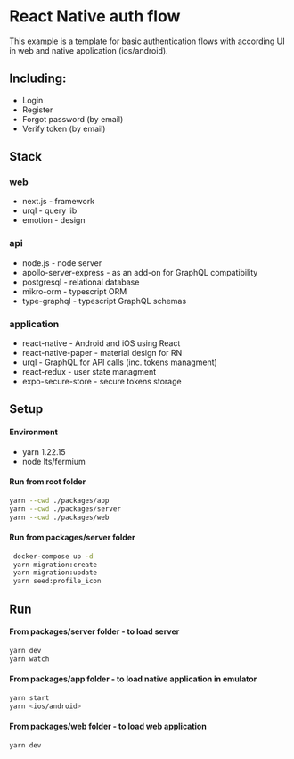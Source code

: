 # React Native auth flow

This example is a template for basic authentication flows with according UI in web and native application (ios/android).

## Including:

- Login
- Register
- Forgot password (by email)
- Verify token (by email)

## Stack

### web

- next.js - framework
- urql - query lib
- emotion - design

### api

- node.js - node server
- apollo-server-express - as an add-on for GraphQL compatibility
- postgresql - relational database
- mikro-orm - typescript ORM
- type-graphql - typescript GraphQL schemas

### application

- react-native - Android and iOS using React
- react-native-paper - material design for RN
- urql - GraphQL for API calls (inc. tokens managment)
- react-redux - user state managment
- expo-secure-store - secure tokens storage

## Setup

#### Environment

- yarn 1.22.15
- node lts/fermium

#### Run from root folder

```bash
yarn --cwd ./packages/app
yarn --cwd ./packages/server
yarn --cwd ./packages/web
```

#### Run from packages/server folder

```bash
 docker-compose up -d
 yarn migration:create
 yarn migration:update
 yarn seed:profile_icon
```

## Run

#### From packages/server folder - to load server

```bash
yarn dev
yarn watch
```

#### From packages/app folder - to load native application in emulator

```bash
yarn start
yarn <ios/android>
```

#### From packages/web folder - to load web application

```bash
yarn dev
```
